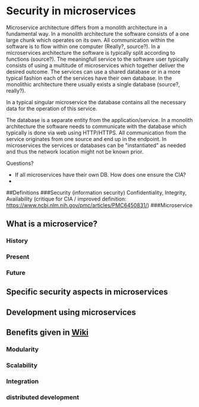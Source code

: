 # Security in microservices

Microservice architecture differs from a monolith architecture in a fundamental way. In a monolith architecture the software consists of a one large chunk which operates on its own. All communication within the software is to flow within one computer (Really?, source?). In a microservices architecture the software is typically split according to functions (source?). The meaningfull service to the software user typically consists of using a multitude of microservices which together deliver the desired outcome. The services can use a shared database or in a more typical fashion each of the services have their own database. In the monolithic architecture there usually exists a single database (source?, really?).

In a typical singular microservice the database contains all the necessary data for the operation of this service.

The database is a separate entity from the application/service. In a monolith architecture the software needs to communicate with the database which typically is done via web using HTTP/HTTPS. All communication from the service originates from one source and end up in the endpoint. In microservices the services or databases can be "instantiated" as needed and thus the network location might not be known prior.



Questions?
 - If all microservices have their own DB. How does one ensure the CIA?
 - 

##Definitions
###Security (information security)
Confidentiality, Integrity, Availability (critique for CIA / improved definition: https://www.ncbi.nlm.nih.gov/pmc/articles/PMC6450831/)
###Microservice


## What is a microservice?
### History
### Present
### Future

## Specific security aspects in microservices

## Development using microservices

## Benefits given in [Wiki](https://en.wikipedia.org/wiki/Microservices#Benefits)
### Modularity
### Scalability
### Integration
### distributed development



